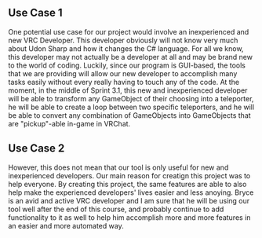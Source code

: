 ## Use Case 1
One potential use case for our project would involve an inexperienced and new VRC Developer. This developer obviously will not know very much about Udon Sharp
and how it changes the C# language. For all we know, this developer may not actually be a developer at all and may be brand new to the world of coding. Luckily,
since our program is GUI-based, the tools that we are providing will allow our new developer to accomplish many tasks easily without every really having to 
touch any of the code. At the moment, in the middle of Sprint 3.1, this new and inexperienced developer will be able to transform any GameObject of their
choosing into a teleporter, he will be able to create a loop between two specific teleporters, and he will be able to convert any combination of GameObjects
into GameObjects that are "pickup"-able in-game in VRChat.

## Use Case 2
However, this does not mean that our tool is only useful for new and inexperienced developers. Our main reason for creatign this project was to help everyone.
By creating this project, the same features are able to also help make the experienced developers' lives easier and less anoying. Bryce is an avid and active 
VRC developer and I am sure that he will be using our tool well after the end of this course, and probably continue to add functionality to it as well to help 
him accomplish more and more features in an easier and more automated way.
